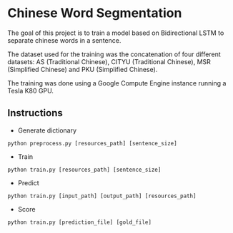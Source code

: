 # Chinese Word Segmentation

The goal of this project is to train a model based on Bidirectional LSTM to separate chinese words in a sentence.

The dataset used for the training was the concatenation of four different datasets: AS (Traditional Chinese), CITYU (Traditional Chinese), MSR (Simplified Chinese) and PKU (Simplified Chinese).

The training was done using a Google Compute Engine instance running a Tesla K80 GPU.

## Instructions

* Generate dictionary

`python preprocess.py [resources_path] [sentence_size]`


* Train

`python train.py [resources_path] [sentence_size]`

* Predict

`python train.py [input_path] [output_path] [resources_path]`

* Score

`python train.py [prediction_file] [gold_file]`